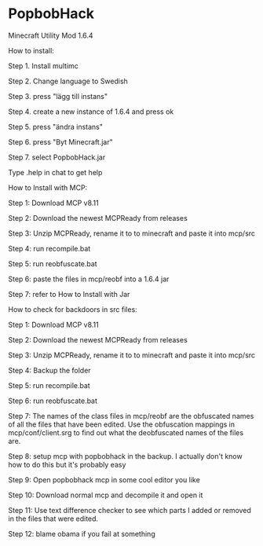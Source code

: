 # PopbobHack
Minecraft Utility Mod 1.6.4


How to install:


Step 1. Install multimc

Step 2. Change language to Swedish

Step 3. press "lägg till instans"

Step 4. create a new instance of 1.6.4 and press ok

Step 5. press "ändra instans"

Step 6. press "Byt Minecraft.jar"

Step 7. select PopbobHack.jar

Type .help in chat to get help



How to Install with MCP:

Step 1: Download MCP v8.11

Step 2: Download the newest MCPReady from releases

Step 3: Unzip MCPReady, rename it to to minecraft and paste it into mcp/src

Step 4: run recompile.bat

Step 5: run reobfuscate.bat

Step 6: paste the files in mcp/reobf into a 1.6.4 jar

Step 7: refer to How to Install with Jar



How to check for backdoors in src files:

Step 1: Download MCP v8.11

Step 2: Download the newest MCPReady from releases

Step 3: Unzip MCPReady, rename it to to minecraft and paste it into mcp/src

Step 4: Backup the folder

Step 5: run recompile.bat

Step 6: run reobfuscate.bat

Step 7: The names of the class files in mcp/reobf are the obfuscated names of all the files that have been edited. Use the obfuscation mappings in mcp/conf/client.srg to find out what the deobfuscated names of the files are.

Step 8: setup mcp with popbobhack in the backup. I actually don't know how to do this but it's probably easy

Step 9: Open popbobhack mcp in some cool editor you like

Step 10: Download normal mcp and decompile it and open it

Step 11: Use text difference checker to see which parts I added or removed in the files that were edited.

Step 12: blame obama if you fail at something

